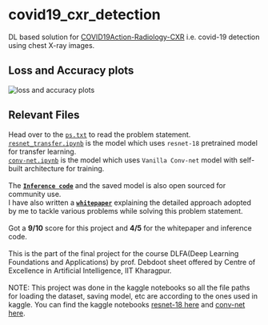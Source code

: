 # covid19_cxr_detection
DL based solution for [COVID19Action-Radiology-CXR](https://ieee-dataport.org/open-access/covid19action-radiology-cxr) i.e. covid-19 detection using chest X-ray images.<br>

## Loss and Accuracy plots
![loss and accuracy plots](https://user-images.githubusercontent.com/45457947/89184742-df93f000-d5b6-11ea-8ece-22b9162f7d85.png)

## Relevant Files
Head over to the [`ps.txt`](https://github.com/Raghwendra-Dey/covid19_cxr_detection/blob/master/ps.txt) to read the problem statement.<br>
[`resnet_transfer.ipynb`](https://github.com/Raghwendra-Dey/covid19_cxr_detection/blob/master/resnet_transfer.ipynb) is the model which uses `resnet-18` pretrained model for transfer learning.<br>
[`conv-net.ipynb`](https://github.com/Raghwendra-Dey/covid19_cxr_detection/blob/master/conv-net.ipynb) is the model which uses `Vanilla Conv-net` model with self-built architecture for training.<br><br>
The [**`Inference code`**](https://github.com/Raghwendra-Dey/covid19_radiology_inference) and the saved model is also open sourced for community use.<br>
I have also written a [**`whitepaper`**](https://github.com/Raghwendra-Dey/covid19_cxr_detection/blob/master/dlfa_proj2_whitepaper.pdf) explaining the detailed approach adopted by me to tackle various problems while solving this problem statement.<br><br>
Got a <b>9/10</b> score for this project and <b>4/5</b> for the whitepaper and inference code.<br><br>
This is the part of the final project for the course DLFA(Deep Learning Foundations and Applications) by prof. Debdoot sheet offered by Centre of Excellence in Artificial Intelligence, IIT Kharagpur.<br><br>
NOTE: This project was done in the kaggle notebooks so all the file paths for loading the dataset, saving model, etc are according to the ones used in kaggle. You can find the kaggle notebooks [resnet-18 here](https://www.kaggle.com/raghwendradey/resnet-transfer) and [conv-net here](https://www.kaggle.com/raghwendradey/dlfa-proj-2).
